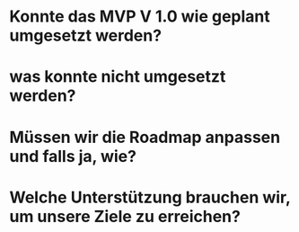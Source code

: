 # Konnte das MVP V 1.0 wie geplant umgesetzt werden?

# was konnte nicht umgesetzt werden?

# Müssen wir die Roadmap anpassen und falls ja, wie?

# Welche Unterstützung brauchen wir, um unsere Ziele zu erreichen?